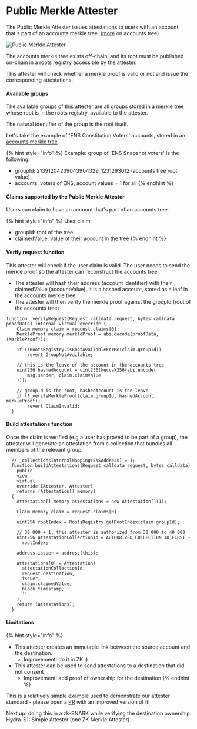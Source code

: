 # Public Merkle Attester

The Public Merkle Attester issues attestations to users with an account that's part of an accounts merkle tree. ([more](../../../technical-concepts/accounts-registry-tree.md) on accounts tree)

![Public Merkle Attester](<../../../../../.gitbook/assets/3 (1).png>)

The accounts merkle tree exists off-chain, and its root must be published on-chain in a roots registry accessible by the attester.

This attester will check whether a merkle proof is valid or not and issue the corresponding attestations.

#### Available groups

The available groups of this attester are all groups stored in a merkle tree whose root is in the roots registry, available to the attester.

The natural identifier of the group is the root itself.

Let's take the example of 'ENS Constitution Voters' accounts, stored in an [accounts merkle tree](../../../technical-concepts/accounts-registry-tree.md).

{% hint style="info" %}
Example: group of 'ENS Snapshot voters' is the following:

* groupId: 21391204239043904329..1231293012 (accounts tree root value)
* accounts: voters of ENS, account values = 1 for all
{% endhint %}

#### Claims supported by the Public Merkle Attester

Users can claim to have an account that's part of an accounts tree.

{% hint style="info" %}
User claim:

* groupId: root of the tree
* claimedValue: value of their account in the tree
{% endhint %}

#### Verify request function

This attester will check if the user claim is valid. The user needs to send the merkle proof so the attester can reconstruct the accounts tree.

* The attester will hash their address (account identifier) with their claimedValue (accountValue). It is a hashed account, stored as a leaf in the accounts merkle tree.
* The attester will then verify the merkle proof against the groupId (root of the accounts tree)

```solidity
function _verifyRequest(Request calldata request, bytes calldata proofData) internal virtual override {
    Claim memory claim = request.claims[0];
    MerkleProof memory merkleProof = abi.decode(proofData, (MerkleProof));
    
    if (!RootsRegistry.isRootAvailableForMe(claim.groupId))
        revert GroupNotAvailable;
    
    // this is the leave of the account in the accounts tree
    uint256 hashedAccount = uint256(keccak256(abi.encode(
        msg.sender, claim.claimValue
    )));
    
    // groupId is the root, hashedAccount is the leave
    if (!_verifyMerkleProof(claim.groupId, hashedAccount, merkleProof))
        revert ClaimInvalid;
  }
```

#### Build attestations function

Once the claim is verified (e.g a user has proved to be part of a group), the attester will generate an attestation from a collection that bundles all members of the relevant group:

```solidity
  // _collectionsInternalMapping(ENSAddress) = 1;
  function buildAttestations(Request calldata request, bytes calldata)
    public
    view
    virtual
    override(IAttester, Attester)
    returns (Attestation[] memory)
  {
    Attestation[] memory attestations = new Attestation[](1);

    Claim memory claim = request.claims[0];
    
    uint256 rootIndex = RootsRegistry.getRootIndex(claim.groupId);
    
    // 30 000 + 1, this attester is authorized from 30 000 to 40 000
    uint256 attestationCollectionId = AUTHORIZED_COLLECTION_ID_FIRST +
      rootIndex;

    address issuer = address(this);

    attestations[0] = Attestation(
      attestationCollectionId,
      request.destination,
      issuer,
      claim.claimedValue,
      block.timestamp,
      ''
    );
    return (attestations);
  }
```

#### Limitations

{% hint style="info" %}
* This attester creates an immutable link between the source account and the destination.
  * Improvement: do it in ZK :)
* This attester can be used to send attestations to a destination that did not consent
  * Improvement: add proof of ownership for the destination
{% endhint %}

This is a relatively simple example used to demonstrate our attester standard - please open a [PR](https://github.com/sismo-core/sismo-protocol/tree/main/contracts/attesters) with an improved version of it!

Next up: doing this in a zk-SNARK while verifying the destination ownership: Hydra-S1: Simple Attester (one ZK Merkle Attester)
